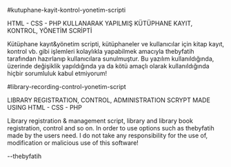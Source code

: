 #kutuphane-kayit-kontrol-yonetim-scripti

HTML - CSS - PHP KULLANARAK YAPILMIŞ KÜTÜPHANE KAYIT, KONTROL, YÖNETİM SCRİPTİ

Kütüphane kayıt&yönetim scripti, kütüphaneler ve kullanıcılar için kitap kayıt, kontrol vb. gibi işlemleri kolaylıkla yapabilmek amacıyla thebyfatih tarafından hazırlanıp kullanıcılara sunulmuştur.
Bu yazılım kullanıldığında, üzerinde değişiklik yapıldığında ya da kötü amaçlı olarak kullanıldığında hiçbir sorumluluk kabul etmiyorum!

#library-recording-control-yonetim-script

LIBRARY REGISTRATION, CONTROL, ADMINISTRATION SCRYPT MADE USING HTML - CSS - PHP

Library registration & management script, library and library book registration, control and so on. In order to use options such as thebyfatih made by the users need.
I do not take any responsibility for the use of, modification or malicious use of this software!


--thebyfatih
